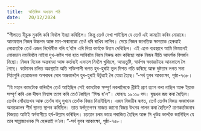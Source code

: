 ```yaml
---
title:  অতিৰিক্ত অধ্যয়ন পাঠ
date:   20/12/2024
---
```


“পীলাতে যীচুক মুকলি কৰি দিবলৈ ইচ্ছা কৰিছিল। কিন্তু তেওঁ দেখা পাইছিল যে তেওঁ এই কামটো কৰিব নোৱাৰে। আনফালে নিজৰ উচ্চপদ আৰু মান-সন্মানকো তেওঁ ধৰি ৰাখিব লাগিব। সেয়ে নিজৰ জাগতিক ক্ষমতাক হেৰুৱাই লোৱাতকৈ তেওঁ এজন নিৰ্দোষীক বলি হ’বলৈ এৰি দিয়া কাৰ্যকে উত্তম দেখিছিল। এই একে ব্যৱস্থাৰে আমি কিমানেই লোকচান নভৰিবলৈ নাইবা দুখ-কষ্টৰ পৰা হাত সাৰিবলৈ নিয়ম বিৰুদ্ধ কাম কৰিছো আৰু নিজৰ নীতি আদৰ্শক বিসৰ্জন দিছো। নিজৰ বিবেক অন্তৰাত্মা আৰু কৰ্ত্তব্যই এফালে নিবলৈ খুজিলে, আত্মতুষ্টি, স্বাৰ্থপৰ স্বভাৱটোৱে আনফালে লৈ গৈছে। বৰ্তমানৰ চলিত অৱস্থাটো অতি শক্তিশালী ৰূপত হুৰ-হুৰাই ভুল দিশত গতি কৰিছে আৰু দুষ্টতাৰ লগত সনা পিঠাগুৰি হোৱাজনক অপৰাধৰ ঘোৰ অন্ধকাৰলৈ হুৰ-হুৰাই উটুৱাই লৈ যোৱা হৈছে।”-সৰ্ব যুগৰ আকাংক্ষা, পৃষ্ঠা-৭৩৮।

“যি মহান কামটোক কৰিবলৈ তেওঁ আহিছিল সেই কামটোক সম্পূৰ্ণ নকৰালৈকে খ্ৰীষ্টই প্ৰাণ ত্যাগ কৰা নাছিল আৰু ইয়াক সম্পূৰ্ণ কৰি এক দীঘল নিশ্বাস ত্যাগ কৰি তেওঁ কৈছিল “সিদ্ধ হ’ল”। যোহনঃ ১৯:৩০ পদ। যুদ্ধখন জয় কৰা হৈছিল। তেওঁৰ সোঁহাতখন আৰু তেওঁৰ বাহু দুখনে তেওঁক বিজয় দিয়াইছিল। এজন বিজয়ীৰ ৰূপত, তেওঁ তেওঁৰ বিজয় ধ্বজাখনক অনন্তকালৰ শীৰ্ষ স্থানত স্থাপন কৰিছিল। তাত স্বৰ্গদূতগণৰ মাজত জানো বিজয় উৎসৱ পালন কৰা হৈছিল? ত্ৰাণকৰ্ত্তাজনাৰ বিজয়ত আটাই স্বৰ্গবাসীয়ে হৰ্ষ-উল্লাস কৰিছিল। চয়তান চৰম ভাৱে পৰাজিত হৈছিল আৰু সি খুউৱ ভালকৈ জানিছিল যে তাৰ সাম্ৰাজ্যখনক সি হেৰুৱাই ল’লে।”-সৰ্ব যুগৰ আকাংক্ষা, পৃষ্ঠা-৭৫৮।